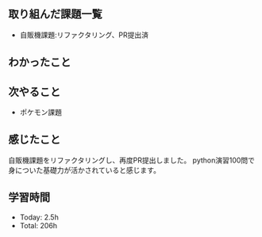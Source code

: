 ## 取り組んだ課題一覧
- 自販機課題:リファクタリング、PR提出済
## わかったこと

## 次やること
- ポケモン課題
## 感じたこと
自販機課題をリファクタリングし、再度PR提出しました。
python演習100問で身についた基礎力が活かされていると感じます。
## 学習時間
- Today: 2.5h
- Total: 206h